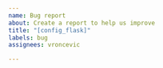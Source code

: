 ```yaml
---
name: Bug report
about: Create a report to help us improve
title: "[config_flask]"
labels: bug
assignees: vroncevic

---
```


